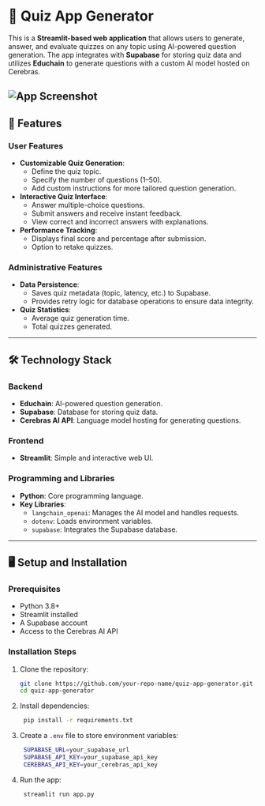 # 🚀 Quiz App Generator

This is a **Streamlit-based web application** that allows users to generate, answer, and evaluate quizzes on any topic using AI-powered question generation. The app integrates with **Supabase** for storing quiz data and utilizes **Educhain** to generate questions with a custom AI model hosted on Cerebras.

![App Screenshot](https://i.ibb.co/m07RtsG/2024-11-25-01-48.png)
---

## 📝 Features

### User Features
- **Customizable Quiz Generation**:
  - Define the quiz topic.
  - Specify the number of questions (1–50).
  - Add custom instructions for more tailored question generation.
- **Interactive Quiz Interface**:
  - Answer multiple-choice questions.
  - Submit answers and receive instant feedback.
  - View correct and incorrect answers with explanations.
- **Performance Tracking**:
  - Displays final score and percentage after submission.
  - Option to retake quizzes.

### Administrative Features
- **Data Persistence**:
  - Saves quiz metadata (topic, latency, etc.) to Supabase.
  - Provides retry logic for database operations to ensure data integrity.
- **Quiz Statistics**:
  - Average quiz generation time.
  - Total quizzes generated.

---

## 🛠️ Technology Stack

### Backend
- **Educhain**: AI-powered question generation.
- **Supabase**: Database for storing quiz data.
- **Cerebras AI API**: Language model hosting for generating questions.

### Frontend
- **Streamlit**: Simple and interactive web UI.

### Programming and Libraries
- **Python**: Core programming language.
- **Key Libraries**:
  - `langchain_openai`: Manages the AI model and handles requests.
  - `dotenv`: Loads environment variables.
  - `supabase`: Integrates the Supabase database.

---

## 🖥️ Setup and Installation

### Prerequisites
- Python 3.8+
- Streamlit installed
- A Supabase account
- Access to the Cerebras AI API

### Installation Steps
1. Clone the repository:

   ```bash
   git clone https://github.com/your-repo-name/quiz-app-generator.git
   cd quiz-app-generator
2. Install dependencies:

   ```bash
	pip install -r requirements.txt

3. Create a `.env` file to store environment variables:

   ```bash
	SUPABASE_URL=your_supabase_url
	SUPABASE_API_KEY=your_supabase_api_key
	CEREBRAS_API_KEY=your_cerebras_api_key

4. Run the app:

   ```bash
	streamlit run app.py